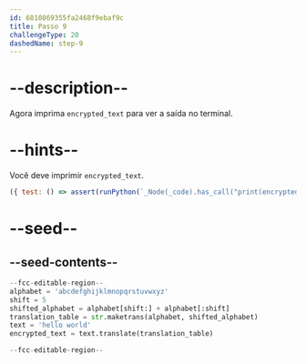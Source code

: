 ```yaml
---
id: 6810869355fa2468f9ebaf9c
title: Passo 9
challengeType: 20
dashedName: step-9
---
```


# --description--

Agora imprima `encrypted_text` para ver a saída no terminal.

# --hints--

Você deve imprimir `encrypted_text`.

```js
({ test: () => assert(runPython(`_Node(_code).has_call("print(encrypted_text)")`)) })
```

# --seed--

## --seed-contents--

```py
--fcc-editable-region--
alphabet = 'abcdefghijklmnopqrstuvwxyz'
shift = 5
shifted_alphabet = alphabet[shift:] + alphabet[:shift]
translation_table = str.maketrans(alphabet, shifted_alphabet)
text = 'hello world'
encrypted_text = text.translate(translation_table)

--fcc-editable-region--
```
